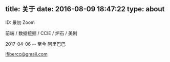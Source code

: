 title: 关于
date: 2016-08-09 18:47:22
type: about
---

ID: 景初 Zoom

前端 / 数据挖掘 / CCIE / 炉石 / 美剧  

2017-04-06 -- 至今 阿里巴巴

ifibercc@gmail.com
